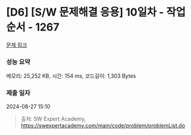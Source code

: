 # [D6] [S/W 문제해결 응용] 10일차 - 작업순서 - 1267 

[문제 링크](https://swexpertacademy.com/main/code/problem/problemDetail.do?contestProbId=AV18TrIqIwUCFAZN) 

### 성능 요약

메모리: 25,252 KB, 시간: 154 ms, 코드길이: 1,303 Bytes

### 제출 일자

2024-08-27 15:10



> 출처: SW Expert Academy, https://swexpertacademy.com/main/code/problem/problemList.do